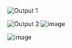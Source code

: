 



![Output  1](https://github.com/user-attachments/assets/29baf586-3423-44f6-b144-f070de3f541f)

![Output 2](https://github.com/user-attachments/assets/08c61c24-01e0-4868-979e-f3660e9e1fd7)
![image](https://github.com/user-attachments/assets/91365b34-9684-4da6-b320-6c32a097f9e4)


![image](https://github.com/user-attachments/assets/c2500904-831b-4845-a3f0-758279560b94)
